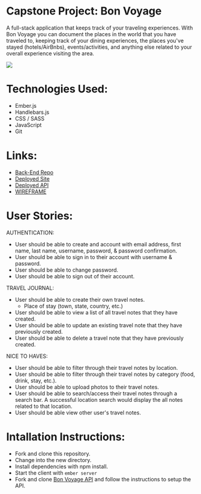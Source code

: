 # Capstone Project: Bon Voyage

A full-stack application that keeps track of your traveling experiences. With Bon Voyage you can document the places in the world that you have traveled to, keeping track of your dining experiences, the places you've stayed (hotels/AirBnbs), events/activities, and anything else related to your overall experience visiting the area.

![](https://i.imgur.com/N75SPrd.png)

# Technologies Used:
- Ember.js
- Handlebars.js
- CSS / SASS
- JavaScript
- Git

# Links:

- [Back-End Repo](https://github.com/michaelmolchan/bon-voyage-api)
- [Deployed Site](https://michaelmolchan.github.io/bon-voyage-client/)
- [Deployed API](https://boiling-eyrie-73324.herokuapp.com/)
- [WIREFRAME](https://i.imgur.com/7zQm245.png)

# User Stories:

AUTHENTICATION:
- User should be able to create and account with email address, first name, last name, username, password, & password confirmation.
- User should be able to sign in to their account with username & password.
- User should be able to change password.
- User should be able to sign out of their account.

TRAVEL JOURNAL:
- User should be able to create their own travel notes.
  - Place of stay (town, state, country, etc.)
- User should be able to view a list of all travel notes that they have created.
- User should be able to update an existing travel note that they have previously created.
- User should be able to delete a travel note that they have previously created.

NICE TO HAVES:
- User should be able to filter through their travel notes by location.
- User should be able to filter through their travel notes by category (food, drink, stay, etc.).
- User should be able to upload photos to their travel notes.
- User should be able to search/access their travel notes through a search bar. A successful location search would display the all notes related to that location.
- User should be able view other user's travel notes.

# Intallation Instructions:
- Fork and clone this repository.
- Change into the new directory.
- Install dependencies with npm install.
- Start the client with ```ember server```
- Fork and clone [Bon Voyage API](https://github.com/michaelmolchan/bon-voyage-api) and follow the instructions to setup the API.
